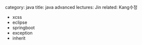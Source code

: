 category: java
title: java advanced
lectures: Jin
related: Kang수정

-   xcss
-   eclipse
-   springboot
-   exception
-   inherit
